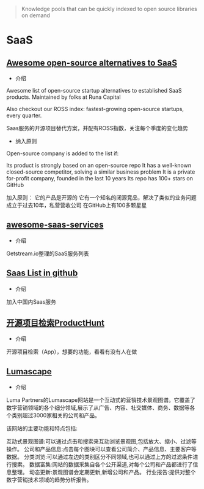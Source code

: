 > Knowledge pools that can be quickly indexed to open source libraries on demand

# SaaS

## [Awesome open-source alternatives to SaaS](https://github.com/RunaCapital/awesome-oss-alternatives)

- 介绍

Awesome list of open-source startup alternatives to established SaaS products. Maintained by folks at Runa Capital

Also checkout our ROSS index: fastest-growing open-source startups, every quarter.

Saas服务的开源项目替代方案，并配有ROSS指数，关注每个季度的变化趋势

- 纳入原则
  
Open-source company is added to the list if:

Its product is strongly based on an open-source repo
It has a well-known closed-source competitor, solving a similar business problem
It is a private for-profit company, founded in the last 10 years
Its repo has 100+ stars on GitHub

加入原则：
它的产品是开源的
它有一个知名的闭源竞品，解决了类似的业务问题
成立于过去10年，私营营收公司
在GitHub上有100多颗星星

## [awesome-saas-services](https://github.com/GetStream/awesome-saas-services)

- 介绍

Getstream.io整理的SaaS服务列表

## [Saas List in github](https://github.com/georgezouq/awesome-saas)

- 介绍

加入中国内Saas服务

## [开源项目检索ProductHunt](https://www.producthunt.com/)

- 介绍
  
开源项目检索（App），想要的功能，看看有没有人在做

## [Lumascape](https://lumapartners.com/lumascapes/)

- 介绍

Luma Partners的Lumascape网站是一个互动式的营销技术景观图谱。它覆盖了数字营销领域的各个细分领域,展示了从广告、内容、社交媒体、商务、数据等各个类别超过3000家相关的公司和产品。

该网站的主要功能和特点包括:

互动式景观图谱:可以通过点击和搜索来互动浏览景观图,包括放大、缩小、过滤等操作。
公司和产品信息:点击每个图块可以查看公司简介、产品信息、主要客户等数据。
分类浏览:可以通过左边的类别区分不同领域,也可以通过上方的过滤条件进行搜索。
数据富集:网站的数据采集自各个公开渠道,对每个公司和产品都进行了信息整理。
动态更新:景观图谱会定期更新,新增公司和产品。
行业报告:提供对整个数字营销技术领域的趋势分析报告。
